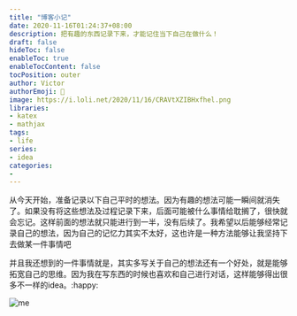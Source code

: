 ```yaml
---
title: "博客小记"
date: 2020-11-16T01:24:37+08:00
description: 把有趣的东西记录下来，才能记住当下自己在做什么！
draft: false
hideToc: false
enableToc: true
enableTocContent: false
tocPosition: outer
author: Victor
authorEmoji: 👻
image: https://i.loli.net/2020/11/16/CRAVtXZIBHxfhel.png
libraries:
- katex
- mathjax
tags:
- life
series:
- idea
categories:
-
---
```




从今天开始，准备记录以下自己平时的想法。因为有趣的想法可能一瞬间就消失了。如果没有将这些想法及过程记录下来，后面可能被什么事情给耽搁了，很快就会忘记。这样前面的想法就只能进行到一半，没有后续了。我希望以后能够经常记录自己的想法，因为自己的记忆力其实不太好，这也许是一种方法能够让我坚持下去做某一件事情吧

并且我还想到的一件事情就是，其实多写关于自己的想法还有一个好处，就是能够拓宽自己的思维。因为我在写东西的时候也喜欢和自己进行对话，这样能够得出很多不一样的idea。:happy:

![me](https://i.loli.net/2020/11/16/Hgn9cz7GUvIQLVO.png)